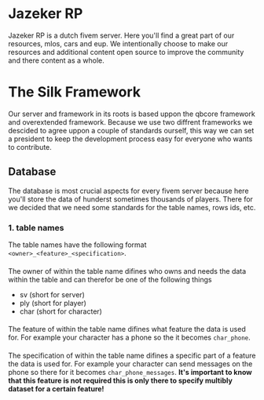 # Jazeker RP

Jazeker RP is a dutch fivem server. Here you'll find a great part of our resources, mlos, cars and eup. We intentionally choose to make our resources and additional content open source to improve the community and there content as a whole.

# The Silk Framework
Our server and framework in its roots is based uppon the qbcore framework and overextended framework. Because we use two diffrent frameworks we descided to agree uppon a couple of standards ourself, this way we can set a president to keep the development process easy for everyone who wants to contribute.

## Database
The database is most crucial aspects for every fivem server because here you'll store the data of hunderst sometimes thousands of players. There for we decided that we need some standards for the table names, rows ids, etc.

### 1. table names
The table names have the following format `<owner>_<feature>_<specification>`.

#### <owner>
The owner of within the table name difines who owns and needs the data within the table and can therefor be one of the following things
- sv (short for server)
- ply (short for player)
- char (short for character)

#### <feature>
The feature of within the table name difines what feature the data is used for. For example your character has a phone so the it becomes `char_phone`.

#### <specification>
The specification of within the table name difines a specific part of a feature the data is used for. For example your character can send messages on the phone so there for it becomes `char_phone_messages`. **It's important to know that this feature is not required this is only there to specify multibly dataset for a certain feature!**
